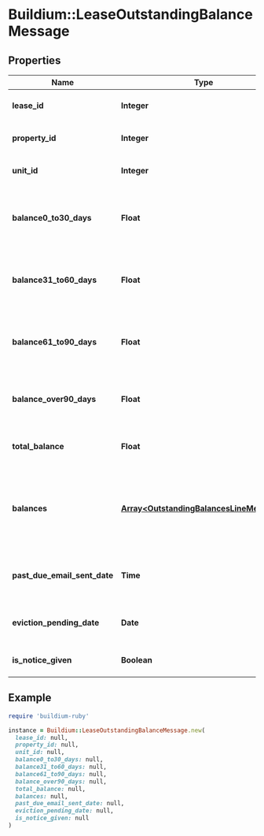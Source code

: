 # Buildium::LeaseOutstandingBalanceMessage

## Properties

| Name | Type | Description | Notes |
| ---- | ---- | ----------- | ----- |
| **lease_id** | **Integer** | Lease unique identifier. | [optional] |
| **property_id** | **Integer** | Property unique identifier. | [optional] |
| **unit_id** | **Integer** | Property unit unique identifier. | [optional] |
| **balance0_to30_days** | **Float** | Outstanding balance due from within the last 30 days. | [optional] |
| **balance31_to60_days** | **Float** | Outstanding balance due from within 31 to 60 days ago. | [optional] |
| **balance61_to90_days** | **Float** | Outstanding balance due from within 61 to 90 days ago. | [optional] |
| **balance_over90_days** | **Float** | Outstanding balance due from over 90 days ago. | [optional] |
| **total_balance** | **Float** | Total outstanding balance due. | [optional] |
| **balances** | [**Array&lt;OutstandingBalancesLineMessage&gt;**](OutstandingBalancesLineMessage.md) | Breakdown of outstanding balance due by general ledger account. | [optional] |
| **past_due_email_sent_date** | **Time** | Date of notification for outstanding balance. | [optional] |
| **eviction_pending_date** | **Date** | Date of notification for pending eviction. | [optional] |
| **is_notice_given** | **Boolean** | Indicates if notice was sent. | [optional] |

## Example

```ruby
require 'buildium-ruby'

instance = Buildium::LeaseOutstandingBalanceMessage.new(
  lease_id: null,
  property_id: null,
  unit_id: null,
  balance0_to30_days: null,
  balance31_to60_days: null,
  balance61_to90_days: null,
  balance_over90_days: null,
  total_balance: null,
  balances: null,
  past_due_email_sent_date: null,
  eviction_pending_date: null,
  is_notice_given: null
)
```

